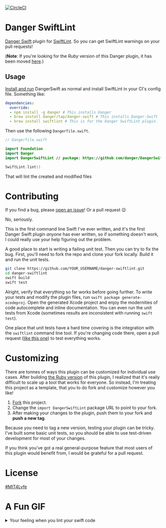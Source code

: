 [![CircleCI](https://circleci.com/gh/ashfurrow/danger-swiftlint.svg?style=svg)](https://circleci.com/gh/ashfurrow/danger-swiftlint)

# Danger SwiftLint

[Danger Swift](https://github.com/danger/danger-swift) plugin for [SwiftLint](https://github.com/realm/SwiftLint/). So you can get SwiftLint warnings on your pull requests!

(**Note**: If you're looking for the _Ruby_ version of this Danger plugin, it has been moved [here](https://github.com/ashfurrow/danger-ruby-swiftlint).)

## Usage

[Install and run](https://github.com/danger/danger-swift#ci-configuration) DangerSwift as normal and install SwiftLint in your CI's config file. Something like:

```yaml
dependencies:
  override:
  - npm install -g danger # This installs Danger
  - brew install danger/tap/danger-swift # This installs Danger-Swift
  - brew install swiftlint # This is for the Danger SwiftLint plugin.
```

Then use the following `Dangerfile.swift`.

```swift
// Dangerfile.swift

import Foundation
import Danger
import DangerSwiftLint // package: https://github.com/danger/DangerSwiftLint.git

SwiftLint.lint()
```

That will lint the created and modified files

# Contributing

If you find a bug, please [open an issue](https://github.com/ashfurrow/danger-swiftlint/issues/new)! Or a pull request :wink: 

No, seriously.

This is the first command line Swift I've ever written, and it's the first Danger Swift plugin _anyone_ has ever written, so if something doesn't work, I could really use your help figuring out the problem.

A good place to start is writing a failing unit test. Then you can try to fix the bug. First, you'll need to fork the repo and clone your fork locally. Build it and run the unit tests. 

```sh
git clone https://github.com/YOUR_USERNAME/danger-swiftlint.git
cd danger-swiftlint
swift build
swift test
```

Alright, verify that everything so far works before going further. To write your tests and modify the plugin files, run `swift package generate-xcodeproj`. Open the generated Xcode project and enjoy the modernities of code autocomplete and inline documentation. You can even run the unit tests from Xcode (sometimes results are inconsistent with running `swift test`).

One place that unit tests have a hard time covering is the integration with the `swiftlint` command line tool. If you're changing code there, open a pull request ([like this one](https://github.com/Moya/Harvey/pull/15)) to test everything works.

# Customizing

There are tonnes of ways this plugin can be customized for individual use cases. After building [the Ruby version](https://github.com/ashfurrow/danger-ruby-swiftlint) of this plugin, I realized that it's really difficult to scale up a tool that works for everyone. So instead, I'm treating this project as a template, that you to do fork and customize however you like!

1. [Fork](https://github.com/ashfurrow/danger-swiftlint#fork-destination-box) this project.
1. Change the `import DangerSwiftLint` package URL to point to your fork.
1. After making your changes to the plugin, push them to your fork and **push a new tag**.

Because you need to tag a new version, testing your plugin can be tricky. I've built some basic unit tests, so you should be able to use test-driven development for most of your changes. 

If you think you've got a real general-purpose feature that most users of this plugin would benefit from, I would be grateful for a pull request.

# License

[#MIT4Lyfe](LICENSE)

# A Fun GIF

<details>
<summary>Your feeling when you lint your swift code</summary>
<img src="https://imgur.com/L6NkEtz.gif" />
</details>
